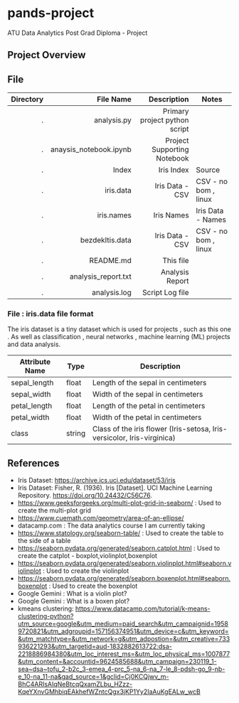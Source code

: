 # pands-project
ATU Data Analytics Post Grad Diploma - Project

## Project Overview

## File

| Directory     | File Name             | Description                            | Notes                         |
|--------------:|----------------------:|---------------------------------------:|-------------------------------|
| .             | analysis.py           | Primary project python script          |                               |
| .             | anaysis_notebook.ipynb| Project Supporting Notebook            |                               |
| .             | Index                 | Iris Index                             | Source                        |
| .             | iris.data             | Iris Data - CSV                        | CSV - no bom , linux          |
| .             | iris.names            | Iris Names                             | Iris Data - Names             |
| .             | bezdekItis.data       | Iris Data - CSV                        | CSV - no bom , linux          |
| .             | README.md             | This file                              |                               |
| .             | analysis_report.txt   | Analysis Report                        |                               | 
| .             | analysis.log          | Script Log file                        |                               |   

### File : iris.data file format

The iris dataset is a tiny dataset which is used for projects , such as this one . As well as classification , neural networks , machine learning (ML) projects and data analysis.


| Attribute Name | Type    | Description                                                                 |
|----------------|---------|-----------------------------------------------------------------------------|
| sepal_length   | float   | Length of the sepal in centimeters                                          |
| sepal_width    | float   | Width of the sepal in centimeters                                           |
| petal_length   | float   | Length of the petal in centimeters                                          |
| petal_width    | float   | Width of the petal in centimeters                                           |
| class          | string  | Class of the iris flower (Iris-setosa, Iris-versicolor, Iris-virginica)     |
## References

- Iris Dataset: https://archive.ics.uci.edu/dataset/53/iris
- Iris Dataset: Fisher, R. (1936). Iris [Dataset]. UCI Machine Learning Repository. https://doi.org/10.24432/C56C76.
- https://www.geeksforgeeks.org/multi-plot-grid-in-seaborn/   : Used to create the multi-plot grid
- https://www.cuemath.com/geometry/area-of-an-ellipse/
- datacamp.com : The data analytics course I am currently taking
- https://www.statology.org/seaborn-table/ : Used to create the table to the side of a table
- https://seaborn.pydata.org/generated/seaborn.catplot.html : Used to create the catplot - boxplot,violinplot,boxenplot
- https://seaborn.pydata.org/generated/seaborn.violinplot.html#seaborn.violinplot : Used to create the violinplot
- https://seaborn.pydata.org/generated/seaborn.boxenplot.html#seaborn.boxenplot : Used to create the boxenplot
- Google Gemini : What is a violin plot?
- Google Gemini : What is a boxen plot?
- kmeans clustering: https://www.datacamp.com/tutorial/k-means-clustering-python?utm_source=google&utm_medium=paid_search&utm_campaignid=19589720821&utm_adgroupid=157156374951&utm_device=c&utm_keyword=&utm_matchtype=&utm_network=g&utm_adpostion=&utm_creative=733936221293&utm_targetid=aud-1832882613722:dsa-2218886984380&utm_loc_interest_ms=&utm_loc_physical_ms=1007877&utm_content=&accountid=9624585688&utm_campaign=230119_1-sea~dsa~tofu_2-b2c_3-emea_4-prc_5-na_6-na_7-le_8-pdsh-go_9-nb-e_10-na_11-na&gad_source=1&gclid=Cj0KCQjwv_m-BhC4ARIsAIqNeBtcqQxamZLbu_HZzz-KqeYXnvGMhbiqEAkhefWZntcQgx3jKP1Yy2IaAuKgEALw_wcB